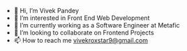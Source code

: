 - 👋 Hi, I’m Vivek Pandey
- 👀 I’m interested in Front End Web Development
- 🌱 I’m currently working as a Software Engineer at Metafic
- 💞️ I’m looking to collaborate on Frontend Projects
- 📫 How to reach me vivekroxstar9@gmail.com

<!---
VivekPandey2428/VivekPandey2428 is a ✨ special ✨ repository because its `README.md` (this file) appears on your GitHub profile.
You can click the Preview link to take a look at your changes.
--->
